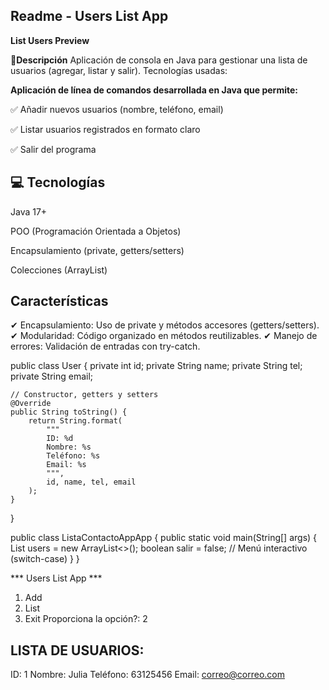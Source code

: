## Readme - Users List App
**List Users Preview**

📌**Descripción**
Aplicación de consola en Java para gestionar una lista de usuarios (agregar, listar y salir).
Tecnologías usadas:

**Aplicación de línea de comandos desarrollada en Java que permite:**

✅ Añadir nuevos usuarios (nombre, teléfono, email)

✅ Listar usuarios registrados en formato claro

✅ Salir del programa

## 💻 Tecnologías


Java 17+

POO (Programación Orientada a Objetos)

Encapsulamiento (private, getters/setters)

Colecciones (ArrayList)


 ## Características
✔ Encapsulamiento: Uso de private y métodos accesores (getters/setters).
✔ Modularidad: Código organizado en métodos reutilizables.
✔ Manejo de errores: Validación de entradas con try-catch.

public class User {
    private int id;
    private String name;
    private String tel;
    private String email;

    // Constructor, getters y setters
    @Override
    public String toString() {
        return String.format(
            """
            ID: %d
            Nombre: %s
            Teléfono: %s
            Email: %s
            """, 
            id, name, tel, email
        );
    }
}

public class ListaContactoAppApp {
    public static void main(String[] args) {
        List<User> users = new ArrayList<>();
        boolean salir = false;
        // Menú interactivo (switch-case)
    }
}

*** Users List App ***
1. Add
2. List
3. Exit
Proporciona la opción?: 2

LISTA DE USUARIOS:
------------------
ID: 1
Nombre: Julia
Teléfono: 63125456
Email: correo@correo.com